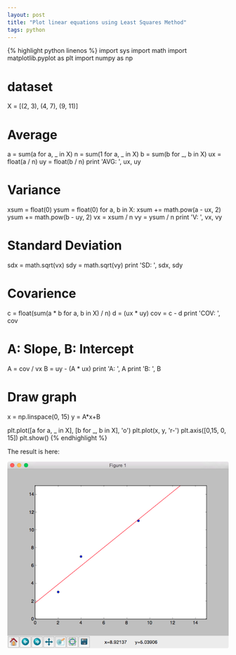 ```yaml
---
layout: post
title: "Plot linear equations using Least Squares Method"
tags: python
---
```


{% highlight python linenos %}
import sys
import math
import matplotlib.pyplot as plt
import numpy as np

# dataset
X = [(2, 3), (4, 7), (9, 11)]

# Average
a = sum(a for a, _ in X)
n = sum(1 for a, _ in X)
b = sum(b for _, b in X)
ux = float(a / n)
uy = float(b / n)
print 'AVG: ', ux, uy


# Variance
xsum = float(0)
ysum = float(0)
for a, b in X:
    xsum += math.pow(a - ux, 2)
    ysum += math.pow(b - uy, 2)
vx = xsum / n
vy = ysum / n
print 'V: ', vx, vy


# Standard Deviation
sdx = math.sqrt(vx)
sdy = math.sqrt(vy)
print 'SD: ', sdx, sdy


# Covarience
c = float(sum(a * b for a, b in X) / n)
d = (ux * uy)
cov = c - d
print 'COV: ', cov


# A: Slope, B: Intercept
A = cov / vx
B = uy - (A * ux)
print 'A: ', A
print 'B: ', B


# Draw graph
x = np.linspace(0, 15)
y = A*x+B

plt.plot([a for a, _ in X], [b for _, b in X], 'o')
plt.plot(x, y, 'r-')
plt.axis([0,15, 0, 15])
plt.show()
{% endhighlight %}

The result is here:

[![LMS result](/imgs/2016-02-20.png)](/imgs/2016-02-20.png)
